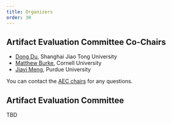 ```yaml
---
title: Organizers
order: 30
---
```


## Artifact Evaluation Committee Co-Chairs

- [Dong Du](https://dongd.info/), Shanghai Jiao Tong University
- [Matthew Burke](https://www.cs.cornell.edu/~matthelb/), Cornell University
- [Jiayi Meng](https://www.cs.purdue.edu/homes/meng72/), Purdue University

You can contact the [AEC chairs](https://sysartifacts.github.io/sosp2023/organizers) for any questions.

## Artifact Evaluation Committee

TBD
